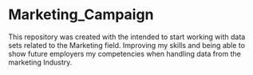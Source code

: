 # Marketing_Campaign
This repository was created with the intended to start working with data sets related to the Marketing field. Improving my skills and being able to show future employers my competencies when handling data from the marketing Industry.
